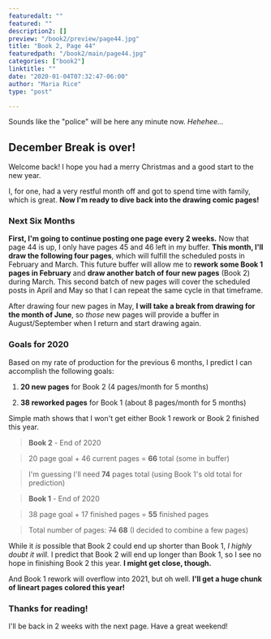 ```yaml
---
featuredalt: ""
featured: ""
description2: []
preview: "/book2/preview/page44.jpg"
title: "Book 2, Page 44"
featuredpath: "/book2/main/page44.jpg"
categories: ["book2"]
linktitle: ""
date: "2020-01-04T07:32:47-06:00"
author: "Maria Rice"
type: "post"

---
```


Sounds like the "police" will be here any minute now. _Hehehee..._

## December Break is over!

Welcome back! 
I hope you had a merry Christmas and a good start to the new year. 

I, for one, had a very restful month off and got to spend time with family, which is great. 
**Now I'm ready to dive back into the drawing comic pages!**

### Next Six Months

**First, I'm going to continue posting one page every 2 weeks.**
Now that page 44 is up, I only have pages 45 and 46 left in my buffer. 
**This month, I'll draw the following four pages**, which will fulfill the scheduled posts in February and March. 
This future buffer will allow me to **rework some Book 1 pages in February** and **draw another batch of four new pages** (Book 2) during March.
This second batch of new pages will cover the scheduled posts in April and May so that I can repeat the same cycle in that timeframe. 

After drawing four new pages in May, **I will take a break from drawing for the month of June**, so _those_ new pages will provide a buffer in August/September when I return and start drawing again.

### Goals for 2020

Based on my rate of production for the previous 6 months, I predict I can accomplish the following goals:

1) **20 new pages** for Book 2 (4 pages/month for 5 months)

2) **38 reworked pages** for Book 1 (about 8 pages/month for 5 months)

Simple math shows that I won't get either Book 1 rework or Book 2 finished this year. 

> **Book 2** - End of 2020

> 20 page goal + 46 current pages = **66** total (some in buffer)

> I'm guessing I'll need **74** pages total (using Book 1's old total for prediction)

> **Book 1** - End of 2020

> 38 page goal + 17 finished pages = **55** finished pages 

> Total number of pages: ~~74~~ **68** (I decided to combine a few pages)

While it _is_ possible that Book 2 could end up shorter than Book 1, _I highly doubt it will._ 
I predict that Book 2 will end up longer than Book 1, so I see no hope in finishing Book 2 this year. 
**I might get close, though.** 

And Book 1 rework will overflow into 2021, but oh well. **I'll get a huge chunk of lineart pages colored this year!**

### Thanks for reading!

I'll be back in 2 weeks with the next page. Have a great weekend!
